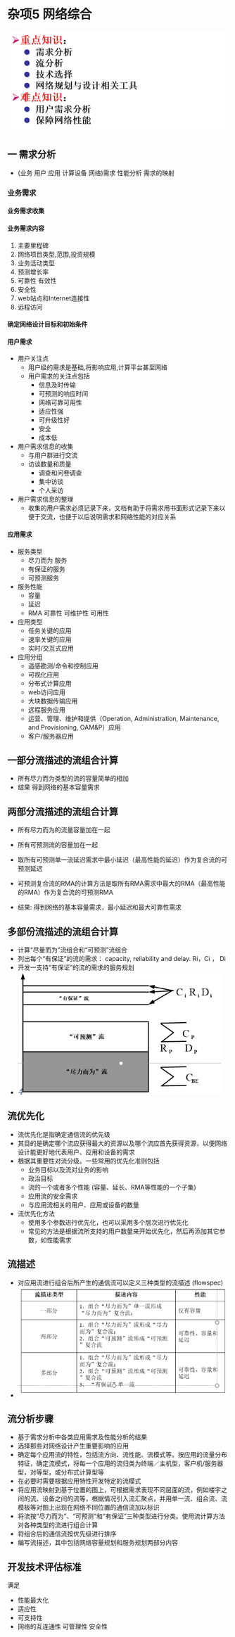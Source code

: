 # 杂项5 网络综合

<img src="%E6%9D%82%E9%A1%B95-%E7%BD%91%E7%BB%9C%E7%BB%BC%E5%90%88.assets/image-20200607183748196.png" alt="image-20200607183748196" style="zoom:80%;" />

## 一 需求分析

* (业务 用户 应用 计算设备 网络)需求 性能分析 需求的映射

### 业务需求
#### 业务需求收集
#### 业务需求内容
1. 主要里程碑
2. 网络项目类型,范围,投资规模
3. 业务活动类型
4. 预测增长率
5. 可靠性 有效性
6. 安全性
7. web站点和Internet连接性
8. 远程访问

#### 确定网络设计目标和初始条件

#### 用户需求

* 用户关注点
  * 用户级的需求是基础,将影响应用,计算平台甚至网络
  * 用户需求的关注点包括
    * 信息及时传输
    * 可预测的响应时间
    * 网络可靠可用性
    * 适应性强
    * 可升级性好
    * 安全
    * 成本低
* 用户需求信息的收集
  * 与用户群进行交流
  * 访谈数量和质量
    * 调查和问卷调查
    * 集中访谈
    * 个人采访
* 用户需求信息的整理 
  * 收集的用户需求必须记录下来，文档有助于将需求用书面形式记录下来以便于交流，也便于以后说明需求和网络性能的对应关系

#### 应用需求

* 服务类型
  * 尽力而为 服务
  * 有保证的服务
  * 可预测服务
* 服务性能
  * 容量
  * 延迟
  * RMA 可靠性 可维护性 可用性
* 应用类型
  * 任务关键的应用
  * 速率关键的应用
  * 实时/交互式应用
* 应用分组
  * 遥感勘测/命令和控制应用
  * 可视化应用
  * 分布式计算应用
  * web访问应用
  * 大块数据传输应用
  * 远程服务应用
  * 运营、管理、维护和提供（Operation, Administration, Maintenance, and Provisioning, OAM&P）应用
  * 客户/服务器应用

## 一部分流描述的流组合计算

* 所有尽力而为类型的流的容量简单的相加
* 结果 得到网络的基本容量需求

## 两部分流描述的流组合计算

* 所有尽力而为的流量容量加在一起
* 所有可预测流的容量加在一起
* 取所有可预测单一流延迟需求中最小延迟（最高性能的延迟）作为复合流的可预测延迟

* 可预测复合流的RMA的计算方法是取所有RMA需求中最大的RMA（最高性能的RMA）作为复合流的可预测RMA
* 结果: 得到网络的基本容量需求，最小延迟和最大可靠性需求

## 多部份流描述的流组合计算

* 计算“尽量而为”流组合和“可预测”流组合
* 列出每个“有保证”的流的需求： capacity, reliability and delay.  Ri，Ci ， Di
* 开发一支持“有保证”的流的需求的服务规划
* <img src="%E6%9D%82%E9%A1%B95-%E7%BD%91%E7%BB%9C%E7%BB%BC%E5%90%88.assets/image-20200607202235426.png" alt="image-20200607202235426" style="zoom:80%;" />



## 流优先化

* 流优先化是指确定通信流的优先级
* 其目的是确定哪个流应获得最大的资源以及哪个流应首先获得资源，以便网络设计能更好地代表用户、应用和设备的需求
* 根据其重要性对流分级。一些常用的优先化准则包括
  * 业务目标以及流对业务的影响
  * 政治目标
  * 流的一个或者多个性能 (容量、延长、RMA等性能的一个子集)
  * 应用流的安全需求
  * 与应用流相关的用户、应用或设备的数量
* 流优先化方法
  * 使用多个参数进行优先化，也可以采用多个层次进行优先化
  * 常见的方法是根据流所支持的用户数量来开始优先化，然后再添加其它参数，如性能需求

## 流描述

* 对应用流进行组合后所产生的通信流可以定义三种类型的流描述 (flowspec)
* <img src="%E6%9D%82%E9%A1%B95-%E7%BD%91%E7%BB%9C%E7%BB%BC%E5%90%88.assets/image-20200607204458136.png" alt="image-20200607204458136" style="zoom: 80%;" />

## 流分析步骤

* 基于需求分析中各类应用需求及性能分析的结果
* 选择那些对网络设计产生重要影响的应用
* 确定每个应用流的特性，包括流方向、流性能、流模式等。按应用的流量分布特征，确定流模式，将每一个应用的流归类为终端／主机型，客户机/服务器型，对等型，或分布式计算型等
* 在必要时需要根据应用特性开发特定的流模式
* 将应用流映射到基于位置的图上，可根据需求表现不同层面的流，例如楼宇之间的流、设备之间的流等，根据情况引入流汇聚点，并用单一流、组合流、流模板等对图上出现在网络不同位置的通信流加以标识
* 将流按“尽力而为”、“可预测”和“有保证”三种类型进行分类。使用流计算方法对各种类型的流进行组合计算
* 将组合后的通信流按优先级进行排序
* 编写流描述，其中包括网络容量规划和服务规划两部分内容

## 开发技术评估标准

满足

* 性能最大化
* 适应性
* 可支持性
* 网络的互连通性 可管理性 安全性